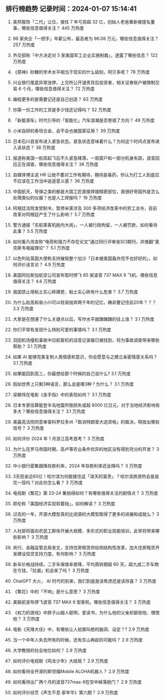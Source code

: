 
## 排行榜趋势 记录时间：2024-01-07 15:14:41
  
  1. 美邦服饰「二代」让位，接任 7 年亏损超 32 亿，创始人老爸重新被提名董事，哪些信息值得关注？ 445 万热度
    
  2. 96 家央企「一把手」年薪公布，最高者为 96.08 万元，哪些信息值得关注？ 257 万热度
    
  3. 外交部称「中方决定对 5 家美国军工企业实施制裁」，透露了哪些信息？ 122 万热度
    
  4. 《原神》砂糖的学术水平相当于现实的什么级别，阿贝多呢？ 78 万热度
    
  5. 兴业银行尾盘异常涨停，上交所公开谴责背后投资者，相关证券账户被限制交易 6 个月，哪些信息值得关注？ 72 万热度
    
  6. 编程更多的是需要记还是自己创造？ 63 万热度
    
  7. 你第一份工作的工资是多少钱还记得吗？ 52 万热度
    
  8. 「新能源车」时代引导的「智能化」汽车浪潮是否卷错了方向？ 49 万热度
    
  9. 小米自研的泰坦合金，会不会也被国家征用？ 39 万热度
    
  10. 日本石川县宣布进入紧急状态，紧急状态意味着什么？为何这个时间点宣布进入该状态？ 38 万热度
    
  11. 报道称美国一航班起飞后不久紧急降落，一扇窗户和一部分机身失踪，波音回应正在调查，哪些信息值得关注？ 38 万热度
    
  12. 自媒体博主说 HR 让她不要对工作有期待，期待是毒药，你认为打工人到底应不应该在工作当中追逐意义感？ 36 万热度
    
  13. 中国航天，导弹之类的都是大国工匠直接焊接精密部位，我很好奇国外是怎么处理类似的仪器？也是人工焊接吗？ 16 万热度
    
  14. 阿根廷法院发禁制令，暂停米莱涉及 300 多项经济改革中的劳工法令，目前改革对阿根廷产生了什么影响？ 5.7 万热度
    
  15. 警方通报「东航乘客机舱内大闹」，一人被行政拘留，一人被罚款，如何看待此事？ 5.5 万热度
    
  16. 如何看凡伟宣称“电荷和强力不存在论文”通过同行评审发SCI期刊，并推翻“麦克斯韦电磁理论”？ 5.1 万热度
    
  17. 以色列驻英国大使称支持摧毁整个加沙「日本被美国轰炸完不也好好的」，如何评价该言论？ 4.9 万热度
    
  18. 美国阿拉斯加航空公司宣布暂时停飞 65 架波音 737 MAX 9 飞机，哪些信息值得关注？ 4.6 万热度
    
  19. 我国禁止用粘土实心砖建房，粘土实心砖有什么危害？ 3.7 万热度
    
  20. 为什么赵高和易小川可以轻易抛弃两千年的记忆，确非要记住前20年？？？ 3.3 万热度
    
  21. 大家是在想通了什么关键点以后，写作水平就蹭蹭蹭的往上涨？ 3.1 万热度
    
  22. 你们平常有发现什么特别可爱的事情吗？ 3.1 万热度
    
  23. 羽田机场撞机事故中日航客机的话音记录器已被找到，将为事故调查带来哪些帮助？ 3.1 万热度
    
  24. 如果 AI 能够完美复制人类情感和意识，你会愿意与之建立亲密情感关系吗？ 3.1 万热度
    
  25. 如果能回到高三，你最想给那个时候的自己说什么? 3.1 万热度
    
  26. 假如世界上只剩3种语言，那么会是哪3种？为什么？ 3.1 万热度
    
  27. 梁朝伟在电影《金手指》中的表现如何？ 3.1 万热度
    
  28. 日本专家估算能登半岛地震所致损失或超 8000 亿日元，对于当地经济影响有多大？哪些信息值得关注？ 3.1 万热度
    
  29. 美最高法院同意审查科罗拉多州「取消特朗普大选资格」的裁决，释放出哪些信号？ 3 万热度
    
  30. 如何评价 2024 年 1 月浙江高考首考？ 3 万热度
    
  31. 为什么在罗马帝国时期，高卢等农业条件优异的地区没有得到充分的开发？ 3 万热度
    
  32. 中小银行密集跟降存款利率，2024 年存款利率还会降吗？ 3 万热度
    
  33. 3天揽金近60亿！哈尔滨为何能接住这「泼天的富贵」？哈尔滨旅游热会是昙花一现吗？对此你怎么看？ 3 万热度
    
  34. 电视剧《繁花》第 23-24 集拍得如何？有哪些值得关注的剧情点？ 3 万热度
    
  35. 耶伦称「美国经济实现软着陆」，如何解读？ 3 万热度
    
  36. 过去的一年，开源大模型真的比闭源的大模型取得了更多的进展和成就么？ 3 万热度
    
  37. 人社部将面向农民工群体开展大规模、多形式的职业技能培训，此举将带来哪些影响？ 3 万热度
    
  38. 央行、金融监管总局发文，支持住房租赁供给侧结构性改革，加大住房租赁开发建设信贷支持力度，有何影响？ 3 万热度
    
  39. 新车价格战持续，二手车保值率普降，平均周转期超 60 天，超九成二手车商在亏钱，「捡漏」机会来了吗？ 3 万热度
    
  40. ChatGPT 大火， AI 时代的到来，我们到底是该焦虑还是该欣喜？ 3 万热度
    
  41. 《繁花》中的「不响」是什么意思？ 3 万热度
    
  42. 美联航宣布停飞波音 737 MAX 9 型客机，哪些信息值得关注？ 3 万热度
    
  43. 《权力的游戏》中胖子山姆人聪明，爱读书，为什么他的父亲却鄙视他、憎恨他？ 3 万热度
    
  44. 电影《天降大任》中，有哪些让人拍案叫绝的脑洞、设定？? 2.9 万热度
    
  45. 当一个中年人失去所有的时候，还有东山再起的可能吗？ 2.9 万热度
    
  46. 大学教授的社会地位如何？ 2.9 万热度
    
  47. 如何评价电视剧《鸣龙少年》大结局？ 2.9 万热度
    
  48. 如何看待全开源的斯坦福Mobile ALOHA机器人？ 2.9 万热度
    
  49. 如何看待出厂两个月的波音737max-9在空中掉落舱门？ 2.9 万热度
    
  50. 如何评价综艺《声生不息·家年华》第六期？ 2.9 万热度
    